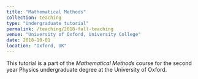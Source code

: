 ```yaml
---
title: "Mathematical Methods"
collection: teaching
type: "Undergraduate tutorial"
permalink: /teaching/2018-fall-teaching
venue: "University of Oxford, University College"
date: 2018-10-01
location: "Oxford, UK"
---
```


This tutorial is a part of the _Mathematical Methods_ course for the second year Physics undergraduate degree at the University of Oxford.

